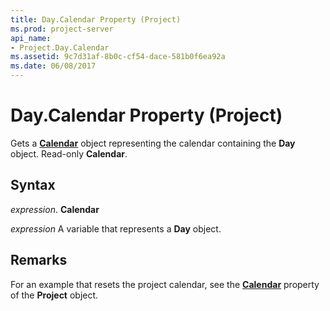 ```yaml
---
title: Day.Calendar Property (Project)
ms.prod: project-server
api_name:
- Project.Day.Calendar
ms.assetid: 9c7d31af-8b0c-cf54-dace-581b0f6ea92a
ms.date: 06/08/2017
---
```



# Day.Calendar Property (Project)

Gets a **[Calendar](calendar-object-project.md)** object representing the calendar containing the **Day** object. Read-only **Calendar**.


## Syntax

 _expression_. **Calendar**

 _expression_ A variable that represents a **Day** object.


## Remarks

For an example that resets the project calendar, see the **[Calendar](project-calendar-property-project.md)** property of the **Project** object.


